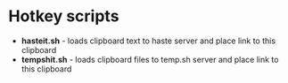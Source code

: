 # Hotkey scripts
 - **hasteit.sh** - loads clipboard text to haste server and place link to this clipboard
 - **tempshit.sh** - loads clipboard files to temp.sh server and place link to this clipboard
